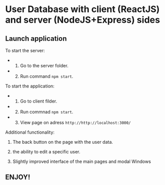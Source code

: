 # User Database with client (ReactJS) and server (NodeJS+Express) sides

## Launch application

To start the server:

  - 1. Go to the server folder.
  - 2. Run command `npm start`.

To start the application:

 - 1. Go to client filder.
 - 2. Run commnad `npm start`.
 - 3. View page on adress `http://http://localhost:3000/`

 Additional functionality:
 
 1. The back button on the page with the user data.

 2. the ability to edit a specific user.
 
 3. Slightly improved interface of the main pages and modal Windows


## ENJOY!